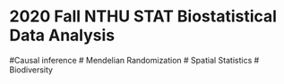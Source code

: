 # 2020 Fall  NTHU STAT Biostatistical Data Analysis
#Causal inference # Mendelian Randomization # Spatial Statistics # Biodiversity
